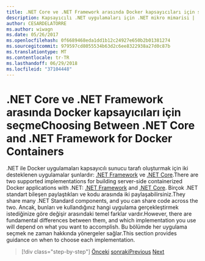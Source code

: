 ```yaml
---
title: .NET Core ve .NET Framework arasında Docker kapsayıcıları için seçme
description: Kapsayıcılı .NET uygulamaları için .NET mikro mimarisi | .NET Core ve .NET Framework arasında Docker kapsayıcıları için seçme
author: CESARDELATORRE
ms.author: wiwagn
ms.date: 05/26/2017
ms.openlocfilehash: 0f6689468eda1dd1b12c24927e650b2b01381274
ms.sourcegitcommit: 979597cd8055534b63d2c6ee8322938a27d0c87b
ms.translationtype: MT
ms.contentlocale: tr-TR
ms.lasthandoff: 06/29/2018
ms.locfileid: "37104448"
---
```

# <a name="choosing-between-net-core-and-net-framework-for-docker-containers"></a><span data-ttu-id="aadc5-103">.NET Core ve .NET Framework arasında Docker kapsayıcıları için seçme</span><span class="sxs-lookup"><span data-stu-id="aadc5-103">Choosing Between .NET Core and .NET Framework for Docker Containers</span></span>

<span data-ttu-id="aadc5-104">.NET ile Docker uygulamaları kapsayıcılı sunucu tarafı oluşturmak için iki desteklenen uygulamalar şunlardır: [.NET Framework](https://www.microsoft.com/net/download/framework) ve [.NET Core](https://www.microsoft.com/net/download/core).</span><span class="sxs-lookup"><span data-stu-id="aadc5-104">There are two supported implementations for building server-side containerized Docker applications with .NET: [.NET Framework](https://www.microsoft.com/net/download/framework) and [.NET Core](https://www.microsoft.com/net/download/core).</span></span> <span data-ttu-id="aadc5-105">Birçok .NET standart bileşen paylaştıkları ve kodu arasında iki paylaşabilirsiniz.</span><span class="sxs-lookup"><span data-stu-id="aadc5-105">They share many .NET Standard components, and you can share code across the two.</span></span> <span data-ttu-id="aadc5-106">Ancak, bunları ve kullandığınız hangi uygulama gerçekleştirmek istediğinize göre değişir arasındaki temel farklar vardır.</span><span class="sxs-lookup"><span data-stu-id="aadc5-106">However, there are fundamental differences between them, and which implementation you use will depend on what you want to accomplish.</span></span> <span data-ttu-id="aadc5-107">Bu bölümde her uygulama seçmek ne zaman hakkında yönergeler sağlar.</span><span class="sxs-lookup"><span data-stu-id="aadc5-107">This section provides guidance on when to choose each implementation.</span></span>


>[!div class="step-by-step"]
<span data-ttu-id="aadc5-108">[Önceki](../container-docker-introduction/docker-containers-images-registries.md)
[sonraki](general-guidance.md)</span><span class="sxs-lookup"><span data-stu-id="aadc5-108">[Previous](../container-docker-introduction/docker-containers-images-registries.md)
[Next](general-guidance.md)</span></span>
